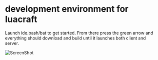 # development environment for luacraft

Launch ide.bash/bat to get started. From there press the green arrow and everything should download and build until it launches both client and server.

![ScreenShot](http://i.imgur.com/e6Etfnc.png)
